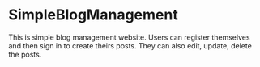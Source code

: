 # SimpleBlogManagement
This is simple blog management website. Users can register themselves and then sign in to create theirs posts. They can also edit, update, delete the posts.

